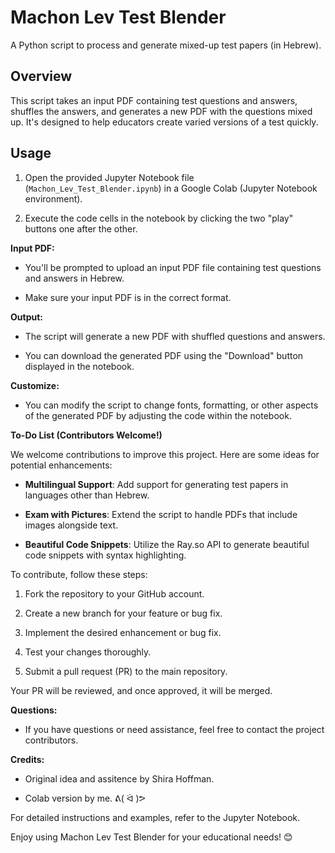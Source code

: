 # Machon Lev Test Blender

A Python script to process and generate mixed-up test papers (in Hebrew).

## Overview

This script takes an input PDF containing test questions and answers, shuffles the answers, and generates a new PDF with the questions mixed up. It's designed to help educators create varied versions of a test quickly.

## Usage

1. Open the provided Jupyter Notebook file (`Machon_Lev_Test_Blender.ipynb`) in a Google Colab (Jupyter Notebook environment).

2. Execute the code cells in the notebook by clicking the two "play" buttons one after the other.

**Input PDF:**

- You'll be prompted to upload an input PDF file containing test questions and answers in Hebrew.

- Make sure your input PDF is in the correct format.

**Output:**

- The script will generate a new PDF with shuffled questions and answers.

- You can download the generated PDF using the "Download" button displayed in the notebook.

**Customize:**

- You can modify the script to change fonts, formatting, or other aspects of the generated PDF by adjusting the code within the notebook.

**To-Do List (Contributors Welcome!)**

We welcome contributions to improve this project. Here are some ideas for potential enhancements:

- **Multilingual Support**: Add support for generating test papers in languages other than Hebrew.

- **Exam with Pictures**: Extend the script to handle PDFs that include images alongside text.

- **Beautiful Code Snippets**: Utilize the Ray.so API to generate beautiful code snippets with syntax highlighting.

To contribute, follow these steps:

1. Fork the repository to your GitHub account.

2. Create a new branch for your feature or bug fix.

3. Implement the desired enhancement or bug fix.

4. Test your changes thoroughly.

5. Submit a pull request (PR) to the main repository.

Your PR will be reviewed, and once approved, it will be merged.


**Questions:**

- If you have questions or need assistance, feel free to contact the project contributors.

**Credits:**

- Original idea and assitence by Shira Hoffman.

- Colab version by me. ᕕ( ᐛ )ᕗ

For detailed instructions and examples, refer to the Jupyter Notebook.

Enjoy using Machon Lev Test Blender for your educational needs! 😊
